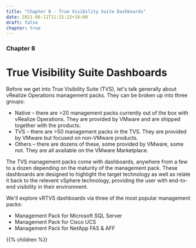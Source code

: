 ```yaml
---
title: "Chapter 8 - True Visibility Suite Dashboards"
date: 2021-06-11T11:31:22+10:00
draft: false
chapter: true
---
```


### Chapter 8
# True Visibility Suite Dashboards

Before we get into True Visibility Suite (TVS), let's talk generally about vRealize Operations management packs. They can be broken up into three groups:
- Native –  there are >20 management packs currently out of the box with vRealize Operations. They are provided by VMware and are shipped together with the products.
- TVS – there are >50 management packs in the TVS. They are provided by VMware but focused on non-VMware products.
- Others – there are dozens of these, some provided by VMware, some not. They are all available on the VMware Marketplace.

The TVS management packs come with dashboards, anywhere from a few to a dozen depending on the maturity of the management pack. These dashboards are designed to highlight the target technology as well as relate it back to the relevent vSphere technology, providing the user with end-to-end visibility in their environment. 

We'll explore vRTVS dashboards via three of the most popular management packs:
- Management Pack for Microsoft SQL Server 
- Management Pack for Cisco UCS
- Management Pack for NetApp FAS & AFF

{{% children %}}